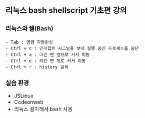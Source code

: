 ## 리눅스 bash shellscript 기초편 강의
### 리눅스와 쉘(Bash)
```
- Tab : 명령 자동완성
- Ctrl + c : 인터럽트 시그널을 보내 실행 중인 프로세스를 중단
- Ctrl + a : 라인 맨 앞으로 커서 이동
- Ctrl + e : 라인 맨 뒤로 커서 이동
- Ctrl + r : history 검색
```

### 실습 환경
- JSLinux
- Codeonweb
- 리눅스 설치해서 bash 사용